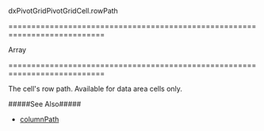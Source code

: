 <!--id-->dxPivotGridPivotGridCell.rowPath<!--/id-->
===========================================================================
<!--type-->Array<String, Number, Date><!--/type-->
===========================================================================

<!--shortDescription-->
The cell's row path. Available for data area cells only.
<!--/shortDescription-->

<!--fullDescription-->
#####See Also#####
- [columnPath](/Documentation/ApiReference/UI_Widgets/dxPivotGrid/Pivot_Grid_Cell/#columnPath)
<!--/fullDescription-->